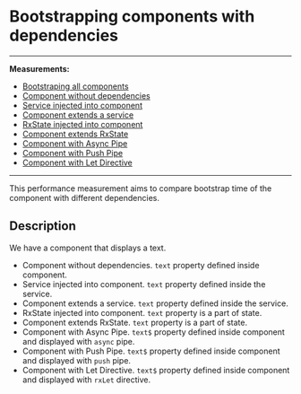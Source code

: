 # Bootstrapping components with dependencies

---

**Measurements:**

- [Bootstraping all components](https://chromedevtools.github.io/timeline-viewer/?loadTimelineFromURL=https://raw.githubusercontent.com/rx-angular/rx-angular-perf-measures/main/bootstraping-with-dependencies/bootstrap-time-all-components.json)
- [Component without dependencies](https://chromedevtools.github.io/timeline-viewer/?loadTimelineFromURL=https://raw.githubusercontent.com/rx-angular/rx-angular-perf-measures/main/bootstraping-with-dependencies/bootstrap-time-pure.json)
- [Service injected into component](https://chromedevtools.github.io/timeline-viewer/?loadTimelineFromURL=https://raw.githubusercontent.com/rx-angular/rx-angular-perf-measures/main/bootstraping-with-dependencies/bootstrap-time-service-inject.json)
- [Component extends a service](https://chromedevtools.github.io/timeline-viewer/?loadTimelineFromURL=https://raw.githubusercontent.com/rx-angular/rx-angular-perf-measures/main/bootstraping-with-dependencies/bootstrap-time-service-extend.json)
- [RxState injected into component](https://chromedevtools.github.io/timeline-viewer/?loadTimelineFromURL=https://raw.githubusercontent.com/rx-angular/rx-angular-perf-measures/main/bootstraping-with-dependencies/bootstrap-time-state-inject.json)
- [Component extends RxState](https://chromedevtools.github.io/timeline-viewer/?loadTimelineFromURL=https://raw.githubusercontent.com/rx-angular/rx-angular-perf-measures/main/bootstraping-with-dependencies/bootstrap-time-state-extend.json)
- [Component with Async Pipe](https://chromedevtools.github.io/timeline-viewer/?loadTimelineFromURL=https://raw.githubusercontent.com/rx-angular/rx-angular-perf-measures/main/bootstraping-with-dependencies/bootstrap-time-async-pipe.json)
- [Component with Push Pipe](https://chromedevtools.github.io/timeline-viewer/?loadTimelineFromURL=https://raw.githubusercontent.com/rx-angular/rx-angular-perf-measures/main/bootstraping-with-dependencies/bootstrap-time-push-pipe.json)
- [Component with Let Directive](https://chromedevtools.github.io/timeline-viewer/?loadTimelineFromURL=https://raw.githubusercontent.com/rx-angular/rx-angular-perf-measures/main/bootstraping-with-dependencies/bootstrap-time-let-directive.json)

---

This performance measurement aims to compare bootstrap time of the component with different dependencies.

## Description

We have a component that displays a text.

- Component without dependencies. `text` property defined inside component.
- Service injected into component. `text` property defined inside the service.
- Component extends a service. `text` property defined inside the service.
- RxState injected into component. `text` property is a part of state.
- Component extends RxState. `text` property is a part of state.
- Component with Async Pipe. `text$` property defined inside component and displayed with `async` pipe.
- Component with Push Pipe. `text$` property defined inside component and displayed with `push` pipe.
- Component with Let Directive. `text$` property defined inside component and displayed with `rxLet` directive.
